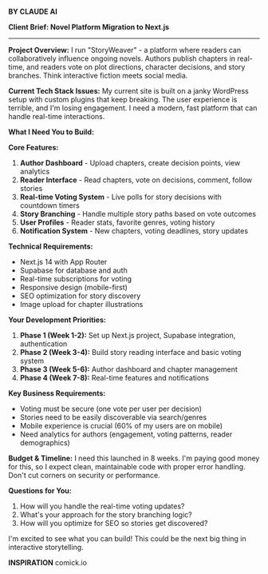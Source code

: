 **BY CLAUDE AI**

**Client Brief: Novel Platform Migration to Next.js**

---

**Project Overview:**
I run "StoryWeaver" - a platform where readers can collaboratively influence ongoing novels. Authors publish chapters in real-time, and readers vote on plot directions, character decisions, and story branches. Think interactive fiction meets social media.

**Current Tech Stack Issues:**
My current site is built on a janky WordPress setup with custom plugins that keep breaking. The user experience is terrible, and I'm losing engagement. I need a modern, fast platform that can handle real-time interactions.

**What I Need You to Build:**

**Core Features:**

1. **Author Dashboard** - Upload chapters, create decision points, view analytics
2. **Reader Interface** - Read chapters, vote on decisions, comment, follow stories
3. **Real-time Voting System** - Live polls for story decisions with countdown timers
4. **Story Branching** - Handle multiple story paths based on vote outcomes
5. **User Profiles** - Reader stats, favorite genres, voting history
6. **Notification System** - New chapters, voting deadlines, story updates

**Technical Requirements:**

- Next.js 14 with App Router
- Supabase for database and auth
- Real-time subscriptions for voting
- Responsive design (mobile-first)
- SEO optimization for story discovery
- Image upload for chapter illustrations

**Your Development Priorities:**

1. **Phase 1 (Week 1-2):** Set up Next.js project, Supabase integration, authentication
2. **Phase 2 (Week 3-4):** Build story reading interface and basic voting system
3. **Phase 3 (Week 5-6):** Author dashboard and chapter management
4. **Phase 4 (Week 7-8):** Real-time features and notifications

**Key Business Requirements:**

- Voting must be secure (one vote per user per decision)
- Stories need to be easily discoverable via search/genres
- Mobile experience is crucial (60% of my users are on mobile)
- Need analytics for authors (engagement, voting patterns, reader demographics)

**Budget & Timeline:**
I need this launched in 8 weeks. I'm paying good money for this, so I expect clean, maintainable code with proper error handling. Don't cut corners on security or performance.

**Questions for You:**

1. How will you handle the real-time voting updates?
2. What's your approach for the story branching logic?
3. How will you optimize for SEO so stories get discovered?

I'm excited to see what you can build! This could be the next big thing in interactive storytelling.

**INSPIRATION**
comick.io
